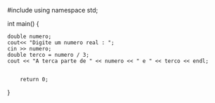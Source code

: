 #include <iostream>
using namespace std;


int main() {

    double numero;
    cout<< "Digite um numero real : ";
    cin >> numero;
    double terco = numero / 3;
    cout << "A terca parte de " << numero << " e " << terco << endl;
    
    
        return 0;
}

